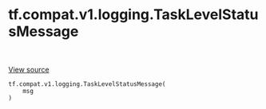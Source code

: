 <div itemscope itemtype="http://developers.google.com/ReferenceObject">
<meta itemprop="name" content="tf.compat.v1.logging.TaskLevelStatusMessage" />
<meta itemprop="path" content="Stable" />
</div>

# tf.compat.v1.logging.TaskLevelStatusMessage

<!-- Insert buttons and diff -->

<table class="tfo-notebook-buttons tfo-api nocontent" align="left">

</table>

<a target="_blank" class="external" href="/code/stable/tensorflow/python/platform/tf_logging.py">View source</a>





<pre class="devsite-click-to-copy prettyprint lang-py tfo-signature-link">
<code>tf.compat.v1.logging.TaskLevelStatusMessage(
    msg
)
</code></pre>



<!-- Placeholder for "Used in" -->
